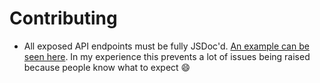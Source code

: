 
# Contributing

- All exposed API endpoints must be fully JSDoc'd. [An example can be seen here](https://github.com/james-gould/stackoverflow-careers/blob/master/lib/SO.js#L59-L67). In my experience this prevents a lot of issues being raised because people know what to expect :smile:
